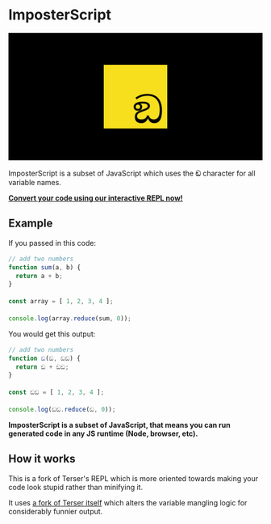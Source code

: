 # ImposterScript

[![ImposterScript logo](./public/banner.png)](https://imposterscript.dev/)

ImposterScript is a subset of JavaScript which uses the **ඞ** character for all variable names.

[**Convert your code using our interactive REPL now!**](https://imposterscript.dev/)

## Example

If you passed in this code:

```js
// add two numbers
function sum(a, b) {
  return a + b;
}

const array = [ 1, 2, 3, 4 ];

console.log(array.reduce(sum, 0));
```

You would get this output:

```js
// add two numbers
function ඞ(ඞ, ඞඞ) {
  return ඞ + ඞඞ;
}

const ඞඞ = [ 1, 2, 3, 4 ];

console.log(ඞඞ.reduce(ඞ, 0));
```

**ImposterScript is a subset of JavaScript, that means you can run generated code in any JS runtime (Node, browser, etc).**

## How it works

This is a fork of Terser's REPL which is more oriented towards making your code look stupid rather than minifying it.

It uses [a fork of Terser itself](https://www.npmjs.com/package/@jonahsnider/amongus-terser) which alters the variable mangling logic for considerably funnier output.
